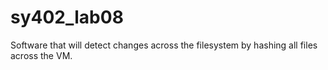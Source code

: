 # sy402_lab08
Software that will detect changes across the filesystem by hashing all files across the VM.
